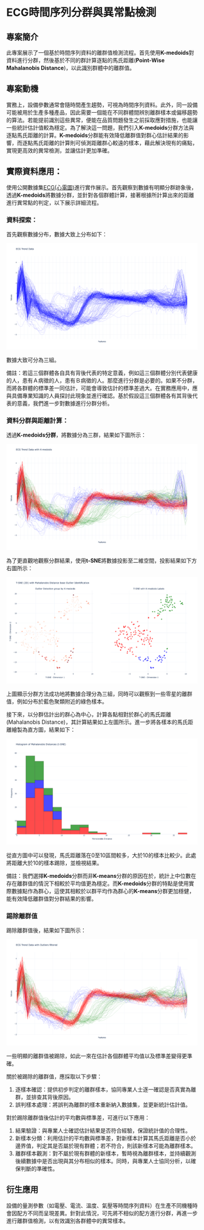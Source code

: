 # ECG時間序列分群與異常點檢測
## 專案簡介

此專案展示了一個基於時間序列資料的離群值檢測流程。首先使用**K-medoids**對資料進行分群，然後基於不同的群計算逐點的馬氏距離(**Point-Wise Mahalanobis Distance**)，以此識別群體中的離群值。

## 專案動機
實務上，設備參數通常會隨時間產生趨勢，可視為時間序列資料。此外，同一設備可能被用於生產多種產品，因此需要一個能在不同群體間辨別離群樣本或偏移趨勢的算法。若能提前識別這些異常，便能在品質問題發生之前採取應對措施，也能讓一些統計估計值較為穩定。為了解決這一問題，我們引入**K-medoids**分群方法與逐點馬氏距離的計算。**K-medoids**分群能有效降低離群值對群心估計結果的影響，而逐點馬氏距離的計算則可偵測距離群心較遠的樣本，藉此解決現有的痛點，實現更高效的異常檢測，並讓估計更加準確。


## 實際資料應用：

使用公開數據集[ECG(心電圖)](https://www.timeseriesclassification.com/description.php?Dataset=ECG200)進行實作展示。首先觀察到數據有明顯分群跡象後，透過**K-medoids**將數據分群，並針對各個群體計算，接著根據所計算出來的距離進行異常點的判定，以下展示詳細流程。

### 資料探索：
首先觀察數據分布，數據大致上分布如下：

![ECG Trend](./plots/raw_data_trend.png)

數據大致可分為三組。

備註：若這三個群體各自具有背後代表的特定意義，例如這三個群體分別代表健康的人，患有Ａ病徵的人，患有Ｂ病徵的人。那麼進行分群是必要的。如果不分群，而將各群體的標準差一同估計，可能會導致估計的標準差過大。在實務應用中，應與具備專業知識的人員探討此現象並進行確認。基於假設這三個群體各有其背後代表的意義，我們進一步對數據進行分群分析。

### 資料分群與距離計算：

透過**K-medoids分群**，將數據分為三群，結果如下圖所示：

![ECG Group Trend](./plots/raw_data_group_trend.png)

為了更直觀地觀察分群結果，使用**t-SNE**將數據投影至二維空間，投影結果如下方右圖所示：

![ECG Projection Group](./plots/data_projection_with_group.png)

上圖顯示分群方法成功地將數據合理分為三組，同時可以觀察到一些零星的離群值，例如分布於藍色聚類附近的綠色樣本。

接下來，以分群估計出的群心為中心，計算各點相對於群心的馬氏距離(Mahalanobis Distance)，其計算結果如上左圖所示。進一步將各樣本的馬氏距離繪製為直方圖，結果如下：

![ECG Group Histogram](./plots/group_histogram.png)

從直方圖中可以發現，馬氏距離落在0至10區間較多，大於10的樣本比較少。此處將距離大於10的樣本踢除，並檢視結果。

備註：我們選擇**K-medoids**分群而非**K-means**分群的原因在於，統計上中位數在存在離群值的情況下相較於平均值更為穩定。而**K-medoids**分群的特點是使用實際數據點作為群心，這使其相較於以群平均作為群心的**K-means**分群更加穩健，能有效降低離群值對分群結果的影響。


### 踢除離群值
踢除離群值後，結果如下圖所示：

![ECG Group Trend Without Outlier](./plots/raw_data_group_trend_filter_outlier.png)

一些明顯的離群值被踢除，如此一來在估計各個群體平均值以及標準差變得更準確。

關於被踢除的離群值，應採取以下步驟：
1. 逐樣本確認：提供初步判定的離群樣本，協同專業人士逐一確認是否真實為離群，並排查其背後原因。
2. 誤判樣本處理：將誤判為離群的樣本重新納入數據集，並更新統計估計值。


對於踢除離群值後估計的平均數與標準差，可進行以下應用：
1. 結果驗證：與專業人士確認估計結果是否符合經驗，保證統計值的合理性。
2. 新樣本分類：利用估計的平均數與標準差，對新樣本計算其馬氏距離是否小於邊界值，判定其是否屬於現有群體；若不符合，則該新樣本可能為離群樣本。
3. 離群樣本觀測：對不屬於現有群體的新樣本，暫時視為離群樣本，並持續觀測後續數據中是否出現與其分布相似的樣本。同時，與專業人士協同分析，以確保判斷的準確性。 



## 衍生應用
設備的量測參數（如電壓、電流、溫度、氣壓等時間序列資料）在生產不同機種時會因配方不同而呈現差異。針對此情況，可先將不相似的配方進行分群，再進一步進行離群值檢測，以有效識別各群體中的異常樣本。






